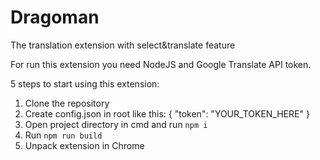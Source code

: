 # Dragoman
The translation extension with select&amp;translate feature

For run this extension you need NodeJS and Google Translate API token.

5 steps to start using this extension:
1) Clone the repository
2) Create config.json in root like this:
   {
   "token": "YOUR_TOKEN_HERE"
   }
3) Open project directory in cmd and run `npm i`
4) Run `npm run build`
5) Unpack extension in Chrome
